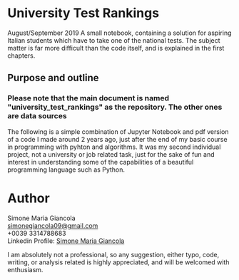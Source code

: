 # University Test Rankings
August/September 2019
A small notebook, containing a solution for aspiring Italian students which have to take one of the national tests. The subject matter is far more difficult than the code itself, and is explained in the first chapters. 

## Purpose and outline 
### Please note that the main document is named "university_test_rankings" as the repository. The other ones are data sources
The following is a simple combination of Jupyter Notebook and pdf version of a code I made around 2 years ago, just after the end of my basic course in programming with pyhton and algorithms. It was my second individual project, not a university or job related task, just for the sake of fun and interest in understanding some of the capabilities of a beautiful programming language such as Python. 

# Author 
Simone Maria Giancola <br>
simonegiancola09@gmail.com <br>
+0039 3314788683 <br>
Linkedin Profile: [Simone Maria Giancola](https://www.linkedin.com/in/simone-maria-giancola-011465173/) <br>

I am absolutely not a professional, so any suggestion, either typo, code, writing, or analysis related is highly appreciated, and will be welcomed with enthusiasm.
